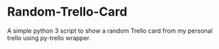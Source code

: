 # Random-Trello-Card

A simple python 3 script to show a random Trello card from my personal trello using py-trello wrapper.
